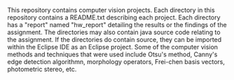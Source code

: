 This repository contains computer vision projects. Each directory in this repository contains a README.txt describing
each project. Each directory has a "report" named "hw<x>_report" detailing the results or the findings of the assignment. The
directories may also contain java source code relating to the assignment. If the directories do contain source, they can be imported within the Eclipse IDE as an Eclipse project. Some of the computer vision methods and techniques that were used include Otsu's method, Canny's edge detection
algorithmn, morphology operators, Frei-chen basis vectors, photometric stereo, etc. 
